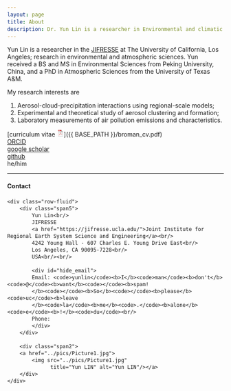 ```yaml
---
layout: page
title: About
description: Dr. Yun Lin is a researcher in Environmental and climatic effects of air pollution
---
```


Yun Lin is a researcher in the
[JIFRESSE](https://jifresse.ucla.edu/)
at The University of California, Los Angeles; research in environmental and atmospheric sciences. Yun received a BS and MS in Environmental Sciences from Peking University, China, and a PhD in Atmospheric Sciences from the University of Texas A&M.

My research interests are 
1)	Aerosol-cloud-precipitation interactions using regional-scale models;
2)	Experimental and theoretical study of aerosol clustering and formation;
3)	Laboratory measurements of air pollution emissions and characteristics.


[curriculum vitae ![CV as pdf](icons16/pdf-icon.png)]({{ BASE_PATH }}/broman_cv.pdf)<br/>
[ORCID](https://orcid.org/0000-0001-8222-0346)<br/>
[google scholar](https://scholar.google.com/citations?user=HUUiCsoAAAAJ&hl=en)<br/>
[github](https://github.com/nolanylin.github.io)<br/>
he/him

---

<div class="container">
<h4><a name="Contact"></a>Contact</h4>

    <div class="row-fluid">
        <div class="span5">
            Yun Lin<br/>
            JIFRESSE
            <a href="https://jifresse.ucla.edu/">Joint Institute for Regional Earth System Science and Engineering</a><br/>
            4242 Young Hall ‐ 607 Charles E. Young Drive East<br/>
            Los Angeles, CA 90095‐7228<br/>
            USA<br/><br/>

            <div id="hide_email">
            Email: <code>yunlin</code><b>I</b><code>man</code><b>don't</b><code>@</code><b>want</b><code></code><b>spam!
            </b><code></code><b>So</b><code></code><b>please</b><code>uc</code><b>leave
            </b><code>la</code><b>me</b><code>.</code><b>alone</b><code>e</code><b>!</b><code>du</code><br/>
            Phone: 
            </div>
        </div>

        <div class="span2">
        <a href="../pics/Picture1.jpg">
            <img src="../pics/Picture1.jpg"
                  title="Yun LIN" alt="Yun LIN"/></a>
        </div>
    </div>
</div>
